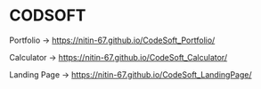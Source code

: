# CODSOFT

Portfolio -> 
https://nitin-67.github.io/CodeSoft_Portfolio/

Calculator -> 
https://nitin-67.github.io/CodeSoft_Calculator/

Landing Page -> 
https://nitin-67.github.io/CodeSoft_LandingPage/
